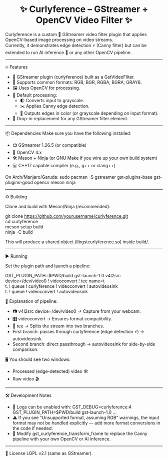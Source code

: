 <h1 align="center">✨ Curlyference – GStreamer + OpenCV Video Filter ✨</h1>

Curlyference is a custom 🎥 GStreamer video filter plugin that applies OpenCV-based image processing on video streams.  
Currently, it demonstrates edge detection ⚡ (Canny filter) but can be extended to run AI inference 🤖 or any other OpenCV pipeline.

---

🔥 Features
- 🧩 GStreamer plugin (curlyference) built as a GstVideoFilter.
- 🎨 Supports common formats: RGB, BGR, RGBA, BGRA, GRAY8.
- 🖼️ Uses OpenCV for processing.
- 🎯 Default processing:
  - 🌓 Converts input to grayscale.
  - ✂️ Applies Canny edge detection.
  - 🌈 Outputs edges in color (or grayscale depending on input format).
- 🔌 Drop-in replacement for any GStreamer filter element.

---

📦 Dependencies
Make sure you have the following installed:

- 📺 GStreamer 1.26.5 (or compatible)
- 🧠 OpenCV 4.x
- 🛠️ Meson + Ninja (or GNU Make if you wire up your own build system)
- 💻 C++17 capable compiler (e.g., g++ or clang++)

On Arch/Manjaro/Garuda:
sudo pacman -S gstreamer gst-plugins-base gst-plugins-good opencv meson ninja

---

⚙️ Building

Clone and build with Meson/Ninja (recommended):

git clone https://github.com/yourusername/curlyference.git  
cd curlyference  
meson setup build  
ninja -C build  

This will produce a shared object (libgstcurlyference.so) inside build/.

---

▶️ Running

Set the plugin path and launch a pipeline:

GST_PLUGIN_PATH=$PWD/build gst-launch-1.0 v4l2src device=/dev/video0 ! videoconvert ! tee name=t \
  t. ! queue ! curlyference ! videoconvert ! autovideosink \
  t. ! queue ! videoconvert ! autovideosink

🎥 Explanation of pipeline:
- 📷 v4l2src device=/dev/video0 → Capture from your webcam.  
- 🎛️ videoconvert → Ensures format compatibility.  
- 🔀 tee → Splits the stream into two branches.  
- First branch: passes through curlyference (edge detection ⚡) → autovideosink.  
- Second branch: direct passthrough → autovideosink for side-by-side comparison.

🖥️ You should see two windows:
- Processed (edge-detected) video 🕸️
- Raw video 🎬

---

🛠️ Development Notes
- 🐞 Logs can be enabled with:
  GST_DEBUG=curlyference:4 GST_PLUGIN_PATH=$PWD/build gst-launch-1.0 ...
- ⚠️ If you see "Unsupported format, assuming RGB" warnings, the input format may not be handled explicitly — add more format conversions in the code if needed.
- 📝 Modify gst_curlyference_transform_frame to replace the Canny pipeline with your own OpenCV or AI inference.

---

📜 License
LGPL v2.1 (same as GStreamer).  
